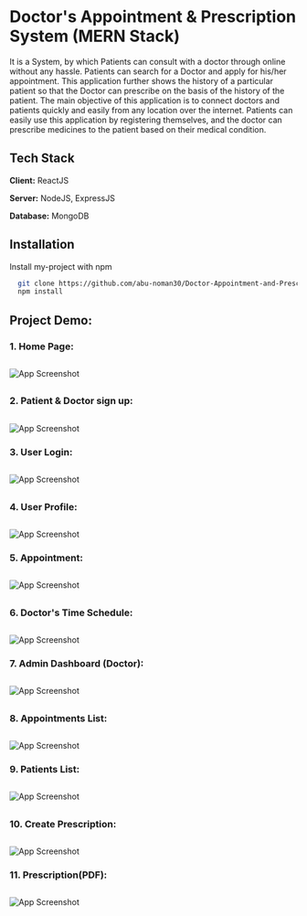 
# Doctor's Appointment & Prescription System (MERN Stack)

It is a System, by which Patients can consult with a doctor through online without any hassle. Patients can search for a Doctor and apply for his/her appointment. This application further shows the history of a particular patient so that the Doctor can prescribe on the basis of the history of the patient. The main objective of this application is to connect doctors and patients quickly and easily from any location over the internet. Patients can easily use this application by registering themselves, and the doctor can prescribe medicines to the patient based on their medical condition.

## Tech Stack

**Client:** ReactJS

**Server:** NodeJS, ExpressJS

**Database:** MongoDB

## Installation

Install my-project with npm

```bash
  git clone https://github.com/abu-noman30/Doctor-Appointment-and-Prescription-System-MERN.git
  npm install
```
    
## Project Demo:

### 1. Home Page:
##

![App Screenshot](ClientS/public/Images/Home.png)

##
### 2. Patient & Doctor sign up:
##

![App Screenshot](ClientS/public/Images/Signup.png)

### 3. User Login:
##

![App Screenshot](ClientS/public/Images/Login.png)

##
### 4. User Profile:
##

![App Screenshot](ClientS/public/Images/Profile.png)

### 5. Appointment:
##

![App Screenshot](ClientS/public/Images/Appointment.png)

##
### 6. Doctor's Time Schedule:
##

![App Screenshot](ClientS/public/Images/DoctorSchedule.png)

### 7. Admin Dashboard (Doctor):
##

![App Screenshot](ClientS/public/Images/Dashboard.png)

##
### 8. Appointments List:
##

![App Screenshot](ClientS/public/Images/Appointmentlist.png)

### 9. Patients List:
##

![App Screenshot](ClientS/public/Images/Patients.png)

##
### 10. Create Prescription:
##

![App Screenshot](ClientS/public/Images/Prescription.png)

### 11. Prescription(PDF):
##

![App Screenshot](ClientS/public/Images/Prescriptionpdf.png)


